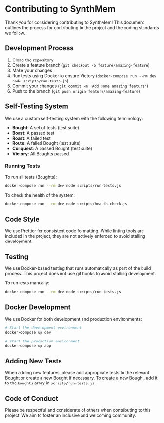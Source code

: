 # Contributing to SynthMem

Thank you for considering contributing to SynthMem! This document outlines the process for contributing to the project and the coding standards we follow.

## Development Process

1. Clone the repository
2. Create a feature branch (`git checkout -b feature/amazing-feature`)
3. Make your changes
4. Run tests using Docker to ensure Victory (`docker-compose run --rm dev node scripts/run-tests.js`)
5. Commit your changes (`git commit -m 'Add some amazing feature'`)
6. Push to the branch (`git push origin feature/amazing-feature`)

## Self-Testing System

We use a custom self-testing system with the following terminology:

- **Bought**: A set of tests (test suite)
- **Boast**: A passed test
- **Roast**: A failed test
- **Route**: A failed Bought (test suite)
- **Conquest**: A passed Bought (test suite)
- **Victory**: All Boughts passed

### Running Tests

To run all tests (Boughts):
```bash
docker-compose run --rm dev node scripts/run-tests.js
```

To check the health of the system:
```bash
docker-compose run --rm dev node scripts/health-check.js
```

## Code Style

We use Prettier for consistent code formatting. While linting tools are included in the project, they are not actively enforced to avoid stalling development.

## Testing

We use Docker-based testing that runs automatically as part of the build process. This project does not use git hooks to avoid stalling development.

To run tests manually:

```bash
docker-compose run --rm dev node scripts/run-tests.js
```

## Docker Development

We use Docker for both development and production environments:

```bash
# Start the development environment
docker-compose up dev

# Start the production environment
docker-compose up app
```

## Adding New Tests

When adding new features, please add appropriate tests to the relevant Bought or create a new Bought if necessary. To create a new Bought, add it to the `boughts` array in `scripts/run-tests.js`.

## Code of Conduct

Please be respectful and considerate of others when contributing to this project. We aim to foster an inclusive and welcoming community.
